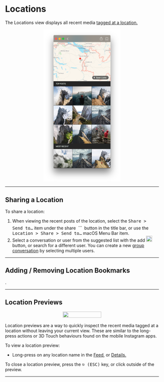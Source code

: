 # Locations

The Locations view displays all recent media [tagged at a location.](//views/upload.md#locations)

<p style="text-align: center; margin-top: 1em;"><img src="/views/assets/location.png" width="50%" height="50%" /></p>

------

## Sharing a Location

To share a location:

1. When viewing the recent posts of the location, select the <kbd>Share > Send to…</kbd> item under the share <img src="/views/assets/actions-menu.png" width="20" height="20" /> button in the title bar, or use the <kbd>Location > Share > Send to…</kbd> macOS Menu Bar item.
2. Select a conversation or user from the suggested list with the add <img src="/views/assets/add.png" width="20" height="20" /> button, or search for a different user. You can create a new [group conversation](//views/conversations.md) by selecting multiple users.


------

## Adding / Removing Location Bookmarks

.

------

## Location Previews

<p style="text-align: center; margin-top: 1em;"><img src="/views/assets/location-previews.png" width="50%" height="50%" /></p>

Location previews are a way to quickly inspect the recent media tagged at a location without leaving your current view. These are similar to the long-press actions or 3D Touch behaviours found on the mobile Instagram apps.

To view a location preview:

- Long-press on any location name in the [Feed](//views/feed.md), or [Details.](//views/detailview.md)

To close a location preview, press the <kbd>⎋ (ESC)</kbd> key, or click outside of the preview.

------